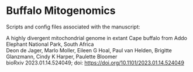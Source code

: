 # Buffalo Mitogenomics
Scripts and config files associated with the manuscript:  

A highly divergent mitochondrial genome in extant Cape buffalo from Addo Elephant National Park, South Africa  
Deon de Jager, Marlo Moller, Eileen G Hoal, Paul van Helden, Brigitte Glanzmann, Cindy K Harper, Paulette Bloomer  
bioRxiv 2023.01.14.524049; doi: https://doi.org/10.1101/2023.01.14.524049
